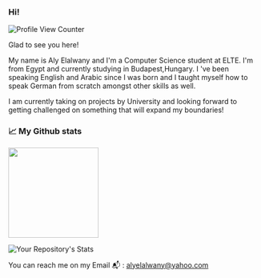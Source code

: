 <!--![ME](MEUpdated.jpg)-->

### Hi!

![Profile View Counter](https://komarev.com/ghpvc/?username=AlexHelmutSonntag)

Glad to see you here! 

My name is Aly Elalwany and I'm a Computer Science student at ELTE. I'm from Egypt and currently studying in Budapest,Hungary.
I 've been speaking English and Arabic since I was born and I taught myself how to speak German from scratch amongst other skills as well.

I am currently taking on projects by University and looking forward to getting challenged on something that will expand my boundaries!

### :chart_with_upwards_trend: My Github stats 

<img height="180em" src="https://github-readme-stats.vercel.app/api?username=AlexHelmutSonntag&show_icons=true&hide_border=true&&count_private=true&include_all_commits=true" />

![Your Repository's Stats](https://github-readme-stats.vercel.app/api/top-langs/?username=AlexHelmutSonntag&theme=blue-green)


You can reach me on my Email
:mailbox_with_mail: : alyelalwany@yahoo.com



<!--
**AlexHelmutSonntag/AlexHelmutSonntag** is a ✨ _special_ ✨ repository because its `README.md` (this file) appears on your GitHub profile.

Here are some ideas to get you started:

- 🔭 I’m currently working on ...
- 🌱 I’m currently learning ...
- 👯 I’m looking to collaborate on ...
- 🤔 I’m looking for help with ...
- 💬 Ask me about ...
- 📫 How to reach me: ...
- 😄 Pronouns: ...
- ⚡ Fun fact: ...
-->
